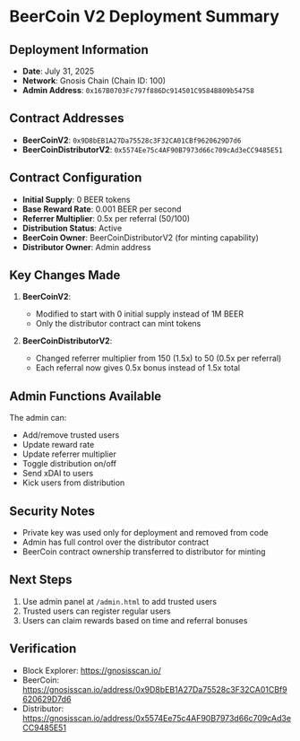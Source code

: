 # BeerCoin V2 Deployment Summary

## Deployment Information
- **Date**: July 31, 2025
- **Network**: Gnosis Chain (Chain ID: 100)
- **Admin Address**: `0x167B0703Fc797f886Dc914501C9584B809b54758`

## Contract Addresses
- **BeerCoinV2**: `0x9D8bEB1A27Da75528c3F32CA01CBf9620629D7d6`
- **BeerCoinDistributorV2**: `0x5574Ee75c4AF90B7973d66c709cAd3eCC9485E51`

## Contract Configuration
- **Initial Supply**: 0 BEER tokens
- **Base Reward Rate**: 0.001 BEER per second
- **Referrer Multiplier**: 0.5x per referral (50/100)
- **Distribution Status**: Active
- **BeerCoin Owner**: BeerCoinDistributorV2 (for minting capability)
- **Distributor Owner**: Admin address

## Key Changes Made
1. **BeerCoinV2**: 
   - Modified to start with 0 initial supply instead of 1M BEER
   - Only the distributor contract can mint tokens

2. **BeerCoinDistributorV2**:
   - Changed referrer multiplier from 150 (1.5x) to 50 (0.5x per referral)
   - Each referral now gives 0.5x bonus instead of 1.5x total

## Admin Functions Available
The admin can:
- Add/remove trusted users
- Update reward rate
- Update referrer multiplier  
- Toggle distribution on/off
- Send xDAI to users
- Kick users from distribution

## Security Notes
- Private key was used only for deployment and removed from code
- Admin has full control over the distributor contract
- BeerCoin contract ownership transferred to distributor for minting

## Next Steps
1. Use admin panel at `/admin.html` to add trusted users
2. Trusted users can register regular users
3. Users can claim rewards based on time and referral bonuses

## Verification
- Block Explorer: https://gnosisscan.io/
- BeerCoin: https://gnosisscan.io/address/0x9D8bEB1A27Da75528c3F32CA01CBf9620629D7d6
- Distributor: https://gnosisscan.io/address/0x5574Ee75c4AF90B7973d66c709cAd3eCC9485E51
